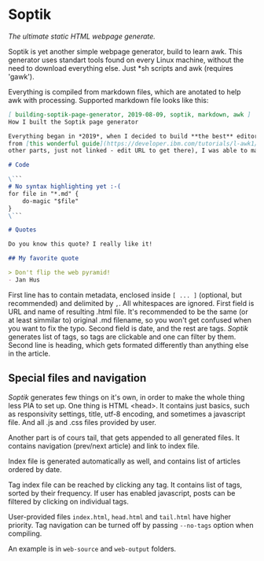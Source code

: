 # Soptik
*The ultimate static HTML webpage generate.*

Soptik is yet another simple webpage generator, build to learn awk.
This generator uses standart tools found on every Linux machine, without
the need to download everything else. Just \*sh scripts and awk (requires 'gawk').

Everything is compiled from markdown files, which are anotated to help awk with processing.
Supported markdown file looks like this:

```md
[ building-soptik-page-generator, 2019-08-09, soptik, markdown, awk ]
How I built the Soptik page generator

Everything began in *2019*, when I decided to build **the best** editor out there. With help
from [this wonderful guide](https://developer.ibm.com/tutorials/l-awk1/) (beware, there are
other parts, just not linked - edit URL to get there), I was able to make it work!

# Code

\```
# No syntax highlighting yet :-(
for file in "*.md" {
	do-magic "$file"
}
\```

# Quotes

Do you know this quote? I really like it!

## My favorite quote

> Don't flip the web pyramid!
- Jan Hus

```

First line has to contain metadata, enclosed inside `[ ... ]` (optional, but recommended)
and delimited by `,`. All whitespaces are ignored. First field is URL and name of resulting
.html file. It's recommended to be the same (or at least simmilar to) original .md filename,
so you won't get confused when you want to fix the typo. Second field is date, and the
rest are tags. *Soptik* generates list of tags, so tags are clickable and one can filter by them.
Second line is heading, which gets formated differently than anything else in the article.

## Special files and navigation
*Soptik* generates few things on it's own, in order to make the whole thing less PIA to set up.
One thing is HTML \<head\>. It contains just basics, such as responsivity settings, title,
utf-8 encoding, and sometimes a javascript file. And all .js and .css files provided by user.

Another part is of cours tail, that gets appended to all generated files. It contains navigation
(prev/next article) and link to index file.

Index file is generated automatically as well, and contains list of articles ordered by date.

Tag index file can be reached by clicking any tag. It contains list of tags, sorted by
their frequency. If user has enabled javascript, posts can be filtered by clicking on individual tags.

User-provided files `index.html`, `head.html` and `tail.html` have higher priority. 
Tag navigation can be turned off by passing `--no-tags` option when compiling.

An example is in `web-source` and `web-output` folders.
